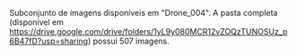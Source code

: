 Subconjunto de imagens disponíveis em "Drone_004".
A pasta completa (disponível em <https://drive.google.com/drive/folders/1yL9y080MCR12vZOQzTUNOSUz_p6B47fD?usp=sharing>) possui 507 imagens.
